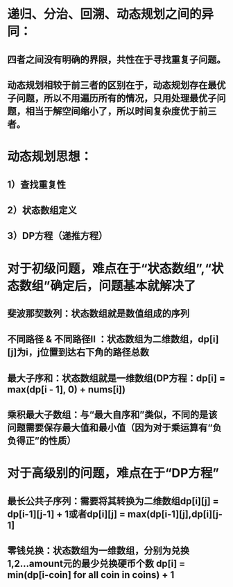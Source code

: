 # 递归、分治、回溯、动态规划之间的异同：
## 四者之间没有明确的界限，共性在于寻找重复子问题。
## 动态规划相较于前三者的区别在于，动态规划存在最优子问题，所以不用遍历所有的情况，只用处理最优子问题，相当于解空间缩小了，所以时间复杂度优于前三者。


# 动态规划思想：
## 1）查找重复性
## 2）状态数组定义
## 3）DP方程（递推方程）


# 对于初级问题，难点在于“状态数组”,“状态数组”确定后，问题基本就解决了
## 斐波那契数列：状态数组就是数值组成的序列
## 不同路径 & 不同路径II ：状态数组为二维数组，dp[i][j]为i，j位置到达右下角的路径总数
## 最大子序和：状态数组就是一维数组(DP方程：dp[i] = max(dp[i - 1], 0) + nums[i])
## 乘积最大子数组：与“最大自序和”类似，不同的是该问题需要保存最大值和最小值（因为对于乘运算有“负负得正”的性质）

# 对于高级别的问题，难点在于“DP方程”
## 最长公共子序列：需要将其转换为二维数组dp[i][j] = dp[i-1][j-1] + 1或者dp[i][j] = max(dp[i-1][j],dp[i][j-1]
## 零钱兑换：状态数组为一维数组，分别为兑换1,2...amount元的最少兑换硬币个数 dp[i] = min(dp[i-coin] for all coin in coins) + 1